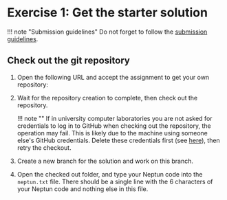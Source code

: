 # Exercise 1: Get the starter solution

!!! note "Submission guidelines"
    Do not forget to follow the [submission guidelines](../GitHub.md).

## Check out the git repository

1. Open the following URL and accept the assignment to get your own repository: <TBD>

1. Wait for the repository creation to complete, then check out the repository.

    !!! note ""
        If in university computer laboratories you are not asked for credentials to log in to GitHub when checking out the repository, the operation may fail. This is likely due to the machine using someone else's GitHub credentials. Delete these credentials first (see [here](../GitHub-credentials.md)), then retry the checkout.

1. Create a new branch for the solution and work on this branch.

1. Open the checked out folder, and type your Neptun code into the `neptun.txt` file. There should be a single line with the 6 characters of your Neptun code and nothing else in this file.